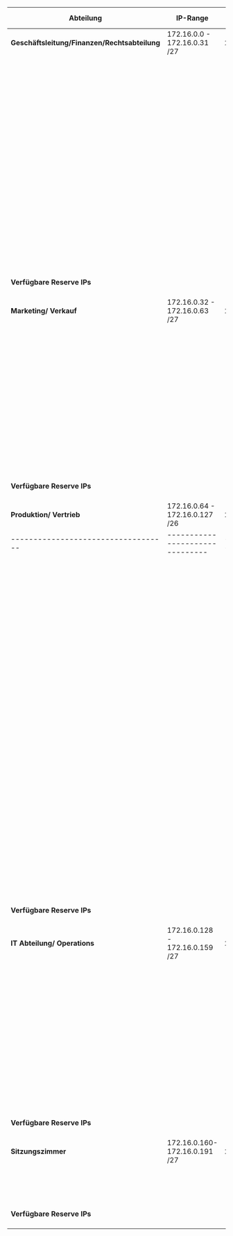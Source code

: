 | **Abteilung**                     | **IP-Range**          | **Subnetzmaske**   | **Maximale Hosts** | **Gerät**                    | **IP-Adresse**    |
|-----------------------------------|-----------------------|-------------------|--------------------|-----------------------------|-------------------|
| **Geschäftsleitung/Finanzen/Rechtsabteilung** | 172.16.0.0 - 172.16.0.31 /27 | 255.255.255.224   | 32-2               | **Geschäftsleitung/Finanzen-LP-1**             | 172.16.0.1   |
|                                   |                       |                   |                    | **Geschäftsleitung/Finanzen-LP-2**             | 172.16.0.2            |
|                                   |                       |                   |                    | **Geschäftsleitung/Finanzen-LP-3**             | 172.16.0.3            |
|                                   |                       |                   |                    | **Geschäftsleitung/Finanzen-LP-4**             | 172.16.0.4            |
|                                   |                       |                   |                    | **Geschäftsleitung/Finanzen-LP-5**             | 172.16.0.5            |
|                                   |                       |                   |                    | **Geschäftsleitung/Finanzen-LP-6**             | 172.16.0.6            |
|                                   |                       |                   |                    | **Geschäftsleitung/Finanzen-LP-7**             | 172.16.0.7            |
|                                   |                       |                   |                    | **AP1**                               | 172.16.0.8            |
|                                   |                       |                   |                    | **Geschäftsleitung/Finanzen-PRT**              | 172.16.0.9            |
|                                   |                       |                   |                    | **Geschäftsleitung/Finanzen-SRV**              | 172.16.0.10           |
|                                   |                       |                   |                    | **Geschäftsleitung/Finanzen-SW-1**             | 172.16.0.11           |
|                                   |                       |                   |                    | **Geschäftsleitung/Finanzen-SW-2**             | 172.16.0.12           |
| **Verfügbare Reserve IPs**        |                       |                   |                    | **Reserve 1-18**                               | 172.16.0.13 - 172.16.0.31|
| **Marketing/ Verkauf**    | 172.16.0.32 - 172.16.0.63 /27 | 255.255.255.224   | 32-2               | **Marketing/Verkauf-LP-1**             | 172.16.0.33            |
|                                   |                       |                   |                    | **Marketing/Verkauf-LP-2**             | 172.16.0.34            |
|                                   |                       |                   |                    | **Marketing/Verkauf-LP-3**             | 172.16.0.35            |
|                                   |                       |                   |                    | **Marketing/Verkauf-LP-4**             | 172.16.0.36            |
|                                   |                       |                   |                    | **Marketing/Verkauf-LP-5**             | 172.16.0.37            |
|                                   |                       |                   |                    | **Marketing/Verkauf-LP-6**             | 172.16.0.38            |
|                                   |                       |                   |                    | **Marketing/Verkauf-LP-7**             | 172.16.0.39            |
|                                   |                       |                   |                    | **Marketing/Verkauf-LP-8**             | 172.16.0.40            |
|                                   |                       |                   |                    | **Marketing/Verkauf-LP-9**             | 172.16.0.41            |
|                                   |                       |                   |                    |**AP2**                                 | 172.16.0.42            |
|                                   |                       |                   |                    | **Marketing/Verkauf-PRT**              | 172.16.0.43            |
|                                   |                       |                   |                    | **Marketing/Verkauf-SRV**              | 172.16.0.44            |
|                                   |                       |                   |                    | **Marketing/Verkauf-SW-1**             | 172.16.0.45            |
|                                   |                       |                   |                    | **Marketing/Verkauf-SW-2**             | 172.16.0.46            |
| **Verfügbare Reserve IPs**        |                       |                   |                    | **Reserve 1-16**                       | 172.16.0.47 - 172.16.0.62|
| **Produktion/ Vertrieb**          | 172.16.0.64 - 172.16.0.127 /26 | 255.255.255.192   | 64-2               | **Produktion/Vertrieb-LP-1**            | 172.16.0.65            |
|-----------------------------------|-------------------------------|-------------------|--------------------|---------------------------------------|------------------------|
|                                   |                               |                   |                    | **Produktion/Vertrieb-LP-2**            | 172.16.0.66            |
|                                   |                               |                   |                    | **Produktion/Vertrieb-LP-3**            | 172.16.0.67            |
|                                   |                               |                   |                    | **Produktion/Vertrieb-LP-4**            | 172.16.0.68            |
|                                   |                               |                   |                    | **Produktion/Vertrieb-LP-5**            | 172.16.0.69            |
|                                   |                               |                   |                    | **Produktion/Vertrieb-LP-6**            | 172.16.0.70            |
|                                   |                               |                   |                    | **Produktion/Vertrieb-LP-7**            | 172.16.0.71            |
|                                   |                               |                   |                    | **Produktion/Vertrieb-LP-8**            | 172.16.0.72            |
|                                   |                               |                   |                    | **Produktion/Vertrieb-LP-9**            | 172.16.0.73            |
|                                   |                               |                   |                    | **Produktion/Vertrieb-LP-10**           | 172.16.0.74            |
|                                   |                               |                   |                    | **Produktion/Vertrieb-LP-11**           | 172.16.0.75            |
|                                   |                               |                   |                    | **Produktion/Vertrieb-LP-12**           | 172.16.0.76            |
|                                   |                               |                   |                    | **Produktion/Vertrieb-LP-13**           | 172.16.0.77            |
|                                   |                               |                   |                    | **Produktion/Vertrieb-LP-14**           | 172.16.0.78            |
|                                   |                               |                   |                    | **Produktion/Vertrieb-LP-15**           | 172.16.0.79            |
|                                   |                               |                   |                    | **Produktion/Vertrieb-LP-16**           | 172.16.0.80            |
|                                   |                               |                   |                    | **Produktion/Vertrieb-LP-17**           | 172.16.0.81            |
|                                   |                               |                   |                    | **Produktion/Vertrieb-LP-18**           | 172.16.0.82            |
|                                   |                               |                   |                    | **Produktion/Vertrieb-LP-19**           | 172.16.0.83            |
|                                   |                               |                   |                    | **Produktion/Vertrieb-LP-20**           | 172.16.0.84            |
|                                   |                               |                   |                    | **Produktion/Vertrieb-LP-21**           | 172.16.0.85            |
|                                   |                               |                   |                    | **Produktion/Vertrieb-LP-22**           | 172.16.0.86            |
|                                   |                               |                   |                    |**AP3**                                 | 172.16.0.87            |
|                                   |                               |                   |                    |**AP4**                                 | 172.16.0.88            |
|                                   |                               |                   |                    |**AP5**                                 | 172.16.0.89            |
|                                   |                               |                   |                    | **Produktion/Vertrieb-PRT**              | 172.16.0.90            |
|                                   |                               |                   |                    | **Produktion/Vertrieb-SRV**              | 172.16.0.91            |
|                                   |                               |                   |                    | **Produktion/Vertrieb-SW-1**             | 172.16.0.92            |
|                                   |                               |                   |                    | **Produktion/Vertrieb-SW-2**             | 172.16.0.93            |
|                                   |                               |                   |                    | **Produktion/Vertrieb-SW-3**             | 172.16.0.94            |
|                                   |                               |                   |                    | **Produktion/Vertrieb-SW-4**             | 172.16.0.95            |
| **Verfügbare Reserve IPs**        |                               |                   |                    | **Reserve 1-31**                       | 172.16.0.96 - 172.16.0.126|
| **IT Abteilung/ Operations**    | 172.16.0.128 - 172.16.0.159 /27 | 255.255.255.224   | 32-2               | **IT-Abteilung-LP-1**             | 172.16.0.129            |
|                                   |                       |                   |                    | **IT-Abteilung-LP-2**             | 172.16.0.130            |
|                                   |                       |                   |                    | **IT-Abteilung-LP-3**             | 172.16.0.131            |
|                                   |                       |                   |                    | **IT-Abteilung-LP-4**             | 172.16.0.132            |
|                                   |                       |                   |                    | **IT-Abteilung-LP-5**             | 172.16.0.133            |
|                                   |                       |                   |                    | **IT-Abteilung-LP-6**             | 172.16.0.134            |
|                                   |                       |                   |                    | **IT-Abteilung-LP-7**             | 172.16.0.135            |
|                                   |                       |                   |                    | **IT-Abteilung-LP-8**             | 172.16.0.136            |
|                                   |                       |                   |                    | **IT-Abteilung-LP-9**             | 172.16.0.137            |
|                                   |                       |                   |                    |**AP6**                                 | 172.16.0.138            |
|                                   |                       |                   |                    | **IT-Abteilung-PRT**              | 172.16.0.139            |
|                                   |                       |                   |                    | **IT-Abteilung-SRV**              | 172.16.0.140            |
|                                   |                       |                   |                    | **IT-Abteilung-SW-1**             | 172.16.0.141            |
|                                   |                       |                   |                    | **IT-Abteilung-SW-2**             | 172.16.0.142            |
| **Verfügbare Reserve IPs**        |                       |                   |                    | **Reserve 1-16**                       | 172.16.0.143 - 172.16.0.158|
| **Sitzungszimmer**          | 172.16.0.160- 172.16.0.191 /27 | 255.255.255.224   | 32-2               | 
|                                   |                       |                   |                    |**AP7**                                 | 172.16.0.161            |
|                                   |                       |                   |                    | **Sitzungszimmer-SW-1**             | 172.16.0.162            |
|                                   |                       |                   |                    | **Sitzungszimmer-SW-2**             | 172.16.0.163            |
| **Verfügbare Reserve IPs**        |                       |                   |                    | **Reserve 1-27**                       | 172.16.0.164 - 172.16.0.190|
